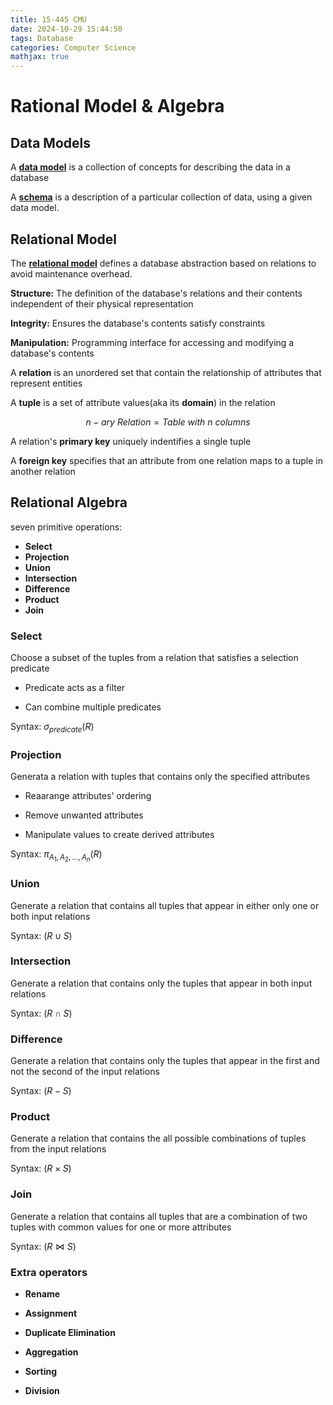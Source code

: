 ```yaml
---
title: 15-445 CMU
date: 2024-10-29 15:44:50
tags: Database
categories: Computer Science
mathjax: true
---
```

# Rational Model & Algebra

## Data Models

A <span style="text-decoration: underline;">**data model**</span> is a collection of concepts for describing the data in a database

A <span style="text-decoration: underline;">**schema**</span> is a description of a particular collection of data, using a given data model.

## Relational Model

The <span style="text-decoration: underline;">**relational model**</span> defines a database abstraction based on relations to avoid maintenance overhead.

**Structure:** The definition of the database's relations and their contents independent of their physical representation

**Integrity:** Ensures the database's contents satisfy constraints

**Manipulation:** Programming interface for accessing and modifying a database's contents

A **relation** is an unordered set that contain the relationship of attributes that represent entities

A **tuple** is a set of attribute values(aka its **domain**) in the relation

$$n-ary \ Relation = Table \ with \ n \ columns$$

A relation's **primary key** uniquely indentifies a single tuple

A **foreign key** specifies that an attribute from one relation maps to a tuple in another relation

## Relational Algebra

seven primitive operations:

- **Select**
- **Projection**
- **Union**
- **Intersection**
- **Difference**
- **Product**
- **Join**

### Select

Choose a subset of the tuples from a relation that satisfies a selection predicate

- Predicate acts as a filter

- Can combine multiple predicates

Syntax: $\sigma_{predicate}(R)$

### Projection

Generata a relation with tuples that contains only the specified attributes

- Reaarange attributes' ordering

- Remove unwanted attributes

- Manipulate values to create derived attributes

Syntax: $\pi_{A_1, A_2, \dots, A_n}(R)$

### Union

Generate a relation that contains all tuples that appear in either only one or both input relations

Syntax: $(R \cup S)$

### Intersection

Generate a relation that contains only the tuples that appear in both input relations

Syntax: $(R \cap S)$

### Difference

Generate a relation that contains only the tuples that appear in the first and not the second of the input relations

Syntax: $(R - S)$

### Product

Generate a relation that contains the all possible combinations of tuples from the input relations

Syntax: $(R \times S)$

### Join

Generate a relation that contains all tuples that are a combination of two tuples with common values for one or more attributes

Syntax: $(R \bowtie S)$

### Extra operators

- **Rename**

- **Assignment**

- **Duplicate Elimination**

- **Aggregation**

- **Sorting**

- **Division**


